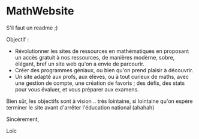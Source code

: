 # MathWebsite

S'il faut un readme ;)

Objectif :
- Révolutionner les sites de ressources en mathématiques en proposant un accès gratuit à nos ressources, de manières modèrne, sobre, élégant, bref un site web qu'on a envie de parcourir.
- Créer des programmes géniaux, ou bien qu'on prend plaisir à découvrir.
- Un site adapté aux profs, aux élèves, ou à tout curieux de maths, avec une gestion de compte, une création de favoris ; des défis, des stats pour vous évaluer, et vous préparer aux examens.

Bien sûr, les objectifs sont à vision .. très lointaine, si lointaine qu'on espère terminer le site avant d'arrêter l'éducation national (ahahah)

Sincèrement,

Loïc
